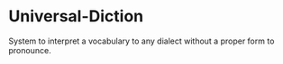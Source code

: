 # Universal-Diction
System to interpret a vocabulary to any dialect without a proper form to pronounce. 
